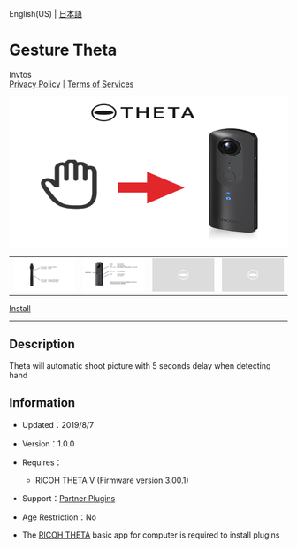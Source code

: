 English(US) | [日本語](README.ja.md)

# Gesture Theta
Invtos  
[Privacy Policy](../../README.md#privacy-policy) | [Terms of Services](../../README.md#terms-of-services)

<div align="center">
 <img src="1.png">

 <table>
  <tr>
   <td><img src="2.png"></td>
   <td><img src="3.png"></td>
   <td><img src="../../resources/common/img/noimg.png"></td>
   <td><img src="../../resources/common/img/noimg.png"></td>
  </tr>
 </table>
</div>

[Install](https://link.ricoh360.com/plugins/com.invtos.gesture_theta/apk)

***

## Description
Theta will automatic shoot picture with 5 seconds delay when detecting hand
  
  
## Information
  * Updated：2019/8/7
  * Version：1.0.0
  * Requires：
    * RICOH THETA V (Firmware version 3.00.1)
  * Support：[Partner Plugins](https://github.com/wtos03/gesture_theta)
  * Age Restriction：No

* The [RICOH THETA](https://theta360.com/ja/about/application/pc.html#app-detail-01) basic app for computer is required to install plugins
